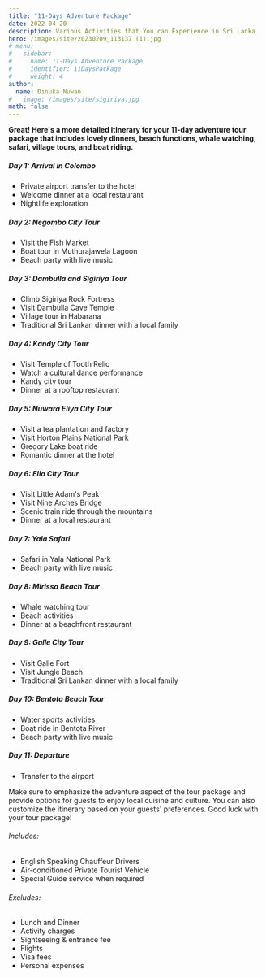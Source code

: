 ```yaml
---
title: "11-Days Adventure Package"
date: 2022-04-20
description: Various Activities that You can Experience in Sri Lanka
hero: /images/site/20230209_113137 (1).jpg
# menu:
#   sidebar:
#     name: 11-Days Adventure Package
#     identifier: 11DaysPackage
#     weight: 4
author:
  name: Dinuka Nuwan
#   image: /images/site/sigiriya.jpg
math: false
---
```


**Great! Here's a more detailed itinerary for your 11-day adventure tour package that includes lovely dinners, beach functions, whale watching, safari, village tours, and boat riding.**


##### Day 1: Arrival in Colombo

- Private airport transfer to the hotel
- Welcome dinner at a local restaurant
- Nightlife exploration

##### Day 2: Negombo City Tour

- Visit the Fish Market
- Boat tour in Muthurajawela Lagoon
- Beach party with live music

##### Day 3: Dambulla and Sigiriya Tour

- Climb Sigiriya Rock Fortress
- Visit Dambulla Cave Temple
- Village tour in Habarana
- Traditional Sri Lankan dinner with a local family

##### Day 4: Kandy City Tour

- Visit Temple of Tooth Relic
- Watch a cultural dance performance
- Kandy city tour
- Dinner at a rooftop restaurant

##### Day 5: Nuwara Eliya City Tour

- Visit a tea plantation and factory
- Visit Horton Plains National Park
- Gregory Lake boat ride
- Romantic dinner at the hotel

##### Day 6: Ella City Tour

- Visit Little Adam's Peak
- Visit Nine Arches Bridge
- Scenic train ride through the mountains
- Dinner at a local restaurant

##### Day 7: Yala Safari

- Safari in Yala National Park
- Beach party with live music

##### Day 8: Mirissa Beach Tour

- Whale watching tour
- Beach activities
- Dinner at a beachfront restaurant

##### Day 9: Galle City Tour

- Visit Galle Fort
- Visit Jungle Beach
- Traditional Sri Lankan dinner with a local family

##### Day 10: Bentota Beach Tour

- Water sports activities
- Boat ride in Bentota River
- Beach party with live music

##### Day 11: Departure

- Transfer to the airport

Make sure to emphasize the adventure aspect of the tour package and provide options for guests to enjoy local cuisine and culture. You can also customize the itinerary based on your guests' preferences. Good luck with your tour package!

######  Includes:

- English Speaking Chauffeur Drivers
- Air-conditioned Private Tourist Vehicle
- Special Guide service when required


######  Excludes:

- Lunch and Dinner
- Activity charges
- Sightseeing & entrance fee
- Flights
- Visa fees
- Personal expenses